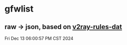 # gfwlist
## raw -> json, based on [v2ray-rules-dat](https://github.com/Loyalsoldier/v2ray-rules-dat)
Fri Dec 13 06:00:57 PM CST 2024


